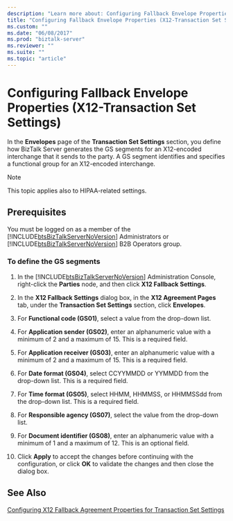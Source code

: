 ```yaml
---
description: "Learn more about: Configuring Fallback Envelope Properties (X12-Transaction Set Settings)"
title: "Configuring Fallback Envelope Properties (X12-Transaction Set Settings)"
ms.custom: ""
ms.date: "06/08/2017"
ms.prod: "biztalk-server"
ms.reviewer: ""
ms.suite: ""
ms.topic: "article"
---
```

# Configuring Fallback Envelope Properties (X12-Transaction Set Settings)
In the **Envelopes** page of the **Transaction Set Settings** section, you define how BizTalk Server generates the GS segments for an X12-encoded interchange that it sends to the party. A GS segment identifies and specifies a functional group for an X12-encoded interchange.  
  
> [!NOTE]
>  This topic applies also to HIPAA-related settings.  
  
## Prerequisites  
 You must be logged on as a member of the [!INCLUDE[btsBizTalkServerNoVersion](../includes/btsbiztalkservernoversion-md.md)] Administrators or [!INCLUDE[btsBizTalkServerNoVersion](../includes/btsbiztalkservernoversion-md.md)] B2B Operators group.  
  
### To define the GS segments  
  
1. In the [!INCLUDE[btsBizTalkServerNoVersion](../includes/btsbiztalkservernoversion-md.md)] Administration Console, right-click the **Parties** node, and then click **X12 Fallback Settings**.  
  
2. In the **X12 Fallback Settings** dialog box, in the **X12 Agreement Pages** tab, under the **Transaction Set Settings** section, click **Envelopes**.  
  
3. For **Functional code (GS01)**, select a value from the drop-down list.  
  
4. For **Application sender (GS02)**, enter an alphanumeric value with a minimum of 2 and a maximum of 15. This is a required field.  
  
5. For **Application receiver (GS03)**, enter an alphanumeric value with a minimum of 2 and a maximum of 15. This is a required field.  
  
6. For **Date format (GS04)**, select CCYYMMDD or YYMMDD from the drop-down list. This is a required field.  
  
7. For **Time format (GS05)**, select HHMM, HHMMSS, or HHMMSSdd from the drop-down list. This is a required field.  
  
8. For **Responsible agency (GS07)**, select the value from the drop-down list.  
  
9. For **Document identifier (GS08)**, enter an alphanumeric value with a minimum of 1 and a maximum of 12. This is an optional field.  
  
10. Click **Apply** to accept the changes before continuing with the configuration, or click **OK** to validate the changes and then close the dialog box.  
  
## See Also  
 [Configuring X12 Fallback Agreement Properties for Transaction Set Settings](../core/configuring-x12-fallback-agreement-properties-for-transaction-set-settings.md)
